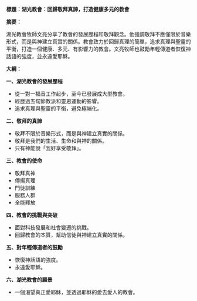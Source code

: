 **標題：湖光教會：回歸敬拜真諦，打造健康多元的教會**

**摘要：**

湖光教會牧師文亮分享了教會的發展歷程和敬拜觀念。他強調敬拜不應僅限於音樂形式，而是與神建立真實的關係。教會致力於回歸真理的簡單，追求真理與聖靈的平衡，打造一個健康、多元、有影響力的教會。文亮牧師也鼓勵年輕傳道者恢復神話語的強度，並永遠愛耶穌。

**大綱：**

**一、湖光教會的發展歷程**
* 從一對一福音工作起步，至今已發展成大型教會。
* 經歷過五旬節教派和靈恩運動的影響。
* 追求真理與聖靈的平衡，避免極端化。

**二、敬拜的真諦**
* 敬拜不限於音樂形式，而是與神建立真實的關係。
* 敬拜是我們的生活、生命和與神的關係。
* 只有神能說「我好享受敬拜」。

**三、教會的使命**
* 敬拜真神
* 傳揚真理
* 門徒訓練
* 服務人群
* 全能釋放

**四、教會的挑戰與突破**
* 面對科技發展和社會變遷的挑戰。
* 回歸教會的本質，幫助信徒與神建立真實的關係。

**五、對年輕傳道者的鼓勵**
* 恢復神話語的強度。
* 永遠愛耶穌。

**六、湖光教會的願景**
* 一個渴望真正愛耶穌，並透過耶穌的愛去愛人的教會。